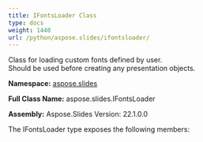 ```yaml
---
title: IFontsLoader Class
type: docs
weight: 1440
url: /python/aspose.slides/ifontsloader/
---
```


Class for loading custom fonts defined by user.<br/>            Should be used before creating any presentation objects.

**Namespace:** [aspose.slides](/python/aspose.slides/)

**Full Class Name:** aspose.slides.IFontsLoader

**Assembly:**  Aspose.Slides Version: 22.1.0.0

The IFontsLoader type exposes the following members:
